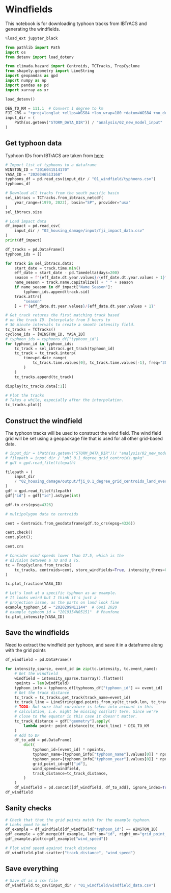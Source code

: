 # Windfields

This notebook is for downloading typhoon tracks from
IBTrACS and generating the windfields.

```python
%load_ext jupyter_black
```

```python
from pathlib import Path
import os
from dotenv import load_dotenv

from climada.hazard import Centroids, TCTracks, TropCyclone
from shapely.geometry import LineString
import geopandas as gpd
import numpy as np
import pandas as pd
import xarray as xr
```

```python
load_dotenv()
```

```python
DEG_TO_KM = 111.1  # Convert 1 degree to km
FJI_CRS = "+proj=longlat +ellps=WGS84 +lon_wrap=180 +datum=WGS84 +no_defs"
input_dir = (
    Path(os.getenv("STORM_DATA_DIR")) / "analysis/02_new_model_input"
)
```

## Get typhoon data

Typhoon IDs from IBTrACS are taken from
[here](https://ncics.org/ibtracs/index.php?name=browse-name)

```python
# Import list of typhoons to a dataframe
WINSTON_ID = "2016041S14170"
YASA_ID = "2020346S13168"
typhoons_df = pd.read_csv(input_dir / "01_windfield/typhoons.csv")
typhoons_df
```

```python
# Download all tracks from the south pacific basin
sel_ibtracs = TCTracks.from_ibtracs_netcdf(
    year_range=(1970, 2022), basin="SP", provider="usa"
)
sel_ibtracs.size
```

```python
# Load impact data
df_impact = pd.read_csv(
    input_dir / "02_housing_damage/input/fji_impact_data.csv"
)
print(df_impact)
```

```python
df_tracks = pd.DataFrame()
typhoon_ids = []

for track in sel_ibtracs.data:
    start_date = track.time.min()
    eff_date = start_date - pd.Timedelta(days=200)
    season = f"{eff_date.dt.year.values}/{eff_date.dt.year.values + 1}"
    name_season = track.name.capitalize() + " " + season
    if name_season in df_impact["Name Season"]:
        typhoon_ids.append(track.sid)
    track.attrs[
        "season"
    ] = f"{eff_date.dt.year.values}/{eff_date.dt.year.values + 1}"
```

```python
# Get_track returns the first matching track based
# on the track ID. Interpolate from 3 hours to
# 30 minute intervals to create a smooth intensity field.
tc_tracks = TCTracks()
cyclone_ids = [WINSTON_ID, YASA_ID]
# typhoon_ids = typhoons_df["typhoon_id"]
for typhoon_id in typhoon_ids:
    tc_track = sel_ibtracs.get_track(typhoon_id)
    tc_track = tc_track.interp(
        time=pd.date_range(
            tc_track.time.values[0], tc_track.time.values[-1], freq="30T"
        )
    )
    tc_tracks.append(tc_track)

display(tc_tracks.data[:1])
```

```python
# Plot the tracks
# Takes a while, especially after the interpolation.
tc_tracks.plot()
```

## Construct the windfield

The typhoon tracks will be used to construct the wind field.
The wind field grid will be set using a geopackage file that is
used for all other grid-based data.

```python
# input_dir = (Path(os.getenv("STORM_DATA_DIR"))/ "analysis/02_new_model_input/input")
# filepath = input_dir / "phl_0.1_degree_grid_centroids.gpkg"
# gdf = gpd.read_file(filepath)

filepath = (
    input_dir
    / "02_housing_damage/output/fji_0.1_degree_grid_centroids_land_overlap.gpkg"
)
gdf = gpd.read_file(filepath)
gdf["id"] = gdf["id"].astype(int)

gdf.to_crs(epsg=4326)
```

```python
# multipolygon data to centroids

cent = Centroids.from_geodataframe(gdf.to_crs(epsg=4326))

cent.check()
cent.plot();
```

```python
cent.crs
```

```python
# Consider wind speeds lower than 17.5, which is the
# division between a TD and a TS.
tc = TropCyclone.from_tracks(
    tc_tracks, centroids=cent, store_windfields=True, intensity_thres=0
)
```

```python
tc.plot_fraction(YASA_ID)
```

```python
# Let's look at a specific typhoon as an example.
# It looks weird but I think it's just a
# projection issue, as the parts on land look fine
example_typhoon_id = "2020299N11144"  # Goni 2020
# example_typhoon_id = "2019354N05151"  # Phanfone
tc.plot_intensity(YASA_ID)
```

## Save the windfields

Need to extract the windfield per typhoon, and
save it in a dataframe along with the grid points

```python
df_windfield = pd.DataFrame()

for intensity_sparse, event_id in zip(tc.intensity, tc.event_name):
    # Get the windfield
    windfield = intensity_sparse.toarray().flatten()
    npoints = len(windfield)
    typhoon_info = typhoons_df[typhoons_df["typhoon_id"] == event_id]
    # Get the track distance
    tc_track = tc_tracks.get_track(track_name=event_id)
    tc_track_line = LineString(gpd.points_from_xy(tc_track.lon, tc_track.lat))
    # TODO: Not sure that curvature is taken into account in this
    # calculation, i.e. might be missing cos(lat) term. Since we're
    # close to the equator in this case it doesn't matter.
    tc_track_distance = gdf["geometry"].apply(
        lambda point: point.distance(tc_track_line) * DEG_TO_KM
    )
    # Add to DF
    df_to_add = pd.DataFrame(
        dict(
            typhoon_id=[event_id] * npoints,
            typhoon_name=[typhoon_info["typhoon_name"].values[0]] * npoints,
            typhoon_year=[typhoon_info["typhoon_year"].values[0]] * npoints,
            grid_point_id=gdf["id"],
            wind_speed=windfield,
            track_distance=tc_track_distance,
        )
    )
    df_windfield = pd.concat([df_windfield, df_to_add], ignore_index=True)
df_windfield
```

## Sanity checks

```python
# Check that that the grid points match for the example typhoon.
# Looks good to me!
df_example = df_windfield[df_windfield["typhoon_id"] == WINSTON_ID]
gdf_example = gdf.merge(df_example, left_on="id", right_on="grid_point_id")
gdf_example.plot(c=gdf_example["wind_speed"])
```

```python
# Plot wind speed against track distance
df_windfield.plot.scatter("track_distance", "wind_speed")
```

## Save everything

```python
# Save df as a csv file
df_windfield.to_csv(input_dir / "01_windfield/windfield_data.csv")
```

```python

```

